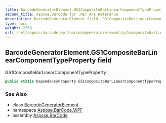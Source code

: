 ```yaml
---
title: BarcodeGeneratorElement.GS1CompositeBarLinearComponentTypeProperty
second_title: Aspose.BarCode for .NET API Reference
description: BarcodeGeneratorElement field. GS1CompositeBarLinearComponentTypeProperty
type: docs
weight: 2330
url: /net/aspose.barcode.wpf/barcodegeneratorelement/gs1compositebarlinearcomponenttypeproperty/
---
```

## BarcodeGeneratorElement.GS1CompositeBarLinearComponentTypeProperty field

GS1CompositeBarLinearComponentTypeProperty

```csharp
public static DependencyProperty GS1CompositeBarLinearComponentTypeProperty;
```

### See Also

* class [BarcodeGeneratorElement](../)
* namespace [Aspose.BarCode.WPF](../../../aspose.barcode.wpf/)
* assembly [Aspose.BarCode](../../../)


